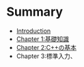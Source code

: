 # Summary

* [Introduction](introduction.md)
* [Chapter 1:基礎知識](chapter_1.md)
* [Chapter 2:C++の基本](chapter_2.md)
* Chapter 3:標準入力、

